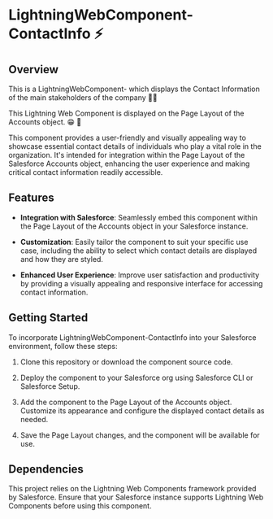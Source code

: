 # LightningWebComponent-ContactInfo ⚡️

## Overview

This is a LightningWebComponent- which displays the Contact Information of the main stakeholders of the company 🧑‍💼

This Lightning Web Component is displayed on the Page Layout of the Accounts object. 😁 💼

This component provides a user-friendly and visually appealing way to showcase essential contact details of individuals who play a vital role in the organization. It's intended for integration within the Page Layout of the Salesforce Accounts object, enhancing the user experience and making critical contact information readily accessible.

## Features

- **Integration with Salesforce**: Seamlessly embed this component within the Page Layout of the Accounts object in your Salesforce instance.

- **Customization**: Easily tailor the component to suit your specific use case, including the ability to select which contact details are displayed and how they are styled.

- **Enhanced User Experience**: Improve user satisfaction and productivity by providing a visually appealing and responsive interface for accessing contact information.

## Getting Started

To incorporate LightningWebComponent-ContactInfo into your Salesforce environment, follow these steps:

1. Clone this repository or download the component source code.

2. Deploy the component to your Salesforce org using Salesforce CLI or Salesforce Setup.

3. Add the component to the Page Layout of the Accounts object. Customize its appearance and configure the displayed contact details as needed.

4. Save the Page Layout changes, and the component will be available for use.

## Dependencies

This project relies on the Lightning Web Components framework provided by Salesforce. Ensure that your Salesforce instance supports Lightning Web Components before using this component.

